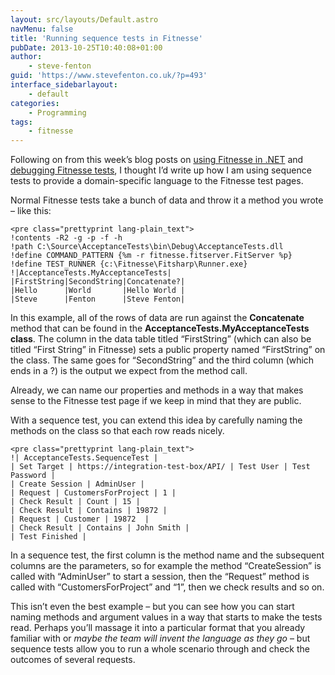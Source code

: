 ```yaml
---
layout: src/layouts/Default.astro
navMenu: false
title: 'Running sequence tests in Fitnesse'
pubDate: 2013-10-25T10:40:08+01:00
author:
    - steve-fenton
guid: 'https://www.stevefenton.co.uk/?p=493'
interface_sidebarlayout:
    - default
categories:
    - Programming
tags:
    - fitnesse
---
```


Following on from this week’s blog posts on [using Fitnesse in .NET](https://www.stevefenton.co.uk/2013/10/Using-Fitnesse-For-Dot-Net//) and [debugging Fitnesse tests](https://www.stevefenton.co.uk/2013/10/Debugging-Your-Fitnesse-Tests/), I thought I’d write up how I am using sequence tests to provide a domain-specific language to the Fitnesse test pages.

Normal Fitnesse tests take a bunch of data and throw it a method you wrote – like this:

```
<pre class="prettyprint lang-plain_text">
!contents -R2 -g -p -f -h
!path C:\Source\AcceptanceTests\bin\Debug\AcceptanceTests.dll
!define COMMAND_PATTERN {%m -r fitnesse.fitserver.FitServer %p}
!define TEST_RUNNER {c:\Fitnesse\Fitsharp\Runner.exe}
!|AcceptanceTests.MyAcceptanceTests|
|FirstString|SecondString|Concatenate?|
|Hello      |World       |Hello World |
|Steve      |Fenton      |Steve Fenton|
```
In this example, all of the rows of data are run against the **Concatenate** method that can be found in the **AcceptanceTests.MyAcceptanceTests class**. The column in the data table titled “FirstString” (which can also be titled “First String” in Fitnesse) sets a public property named “FirstString” on the class. The same goes for “SecondString” and the third column (which ends in a ?) is the output we expect from the method call.

Already, we can name our properties and methods in a way that makes sense to the Fitnesse test page if we keep in mind that they are public.

With a sequence test, you can extend this idea by carefully naming the methods on the class so that each row reads nicely.

```
<pre class="prettyprint lang-plain_text">
!| AcceptanceTests.SequenceTest |
| Set Target | https://integration-test-box/API/ | Test User | Test Password |
| Create Session | AdminUser |
| Request | CustomersForProject | 1 |
| Check Result | Count | 15 |
| Check Result | Contains | 19872 |
| Request | Customer | 19872  |
| Check Result | Contains | John Smith |
| Test Finished |
```
In a sequence test, the first column is the method name and the subsequent columns are the parameters, so for example the method “CreateSession” is called with “AdminUser” to start a session, then the “Request” method is called with “CustomersForProject” and “1”, then we check results and so on.

This isn’t even the best example – but you can see how you can start naming methods and argument values in a way that starts to make the tests read. Perhaps you’ll massage it into a particular format that you already familiar with or *maybe the team will invent the language as they go* – but sequence tests allow you to run a whole scenario through and check the outcomes of several requests.